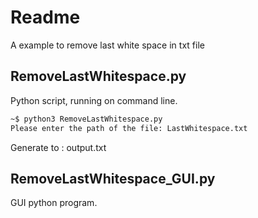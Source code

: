 # Readme
A example to remove last white space in txt file

## RemoveLastWhitespace.py
Python script, running on command line.

```bash
~$ python3 RemoveLastWhitespace.py 
Please enter the path of the file: LastWhitespace.txt
```
Generate to : output.txt

## RemoveLastWhitespace_GUI.py
GUI python program.
